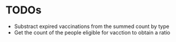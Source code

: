 # TODOs #
* Substract expired vaccinations from the summed count by type
* Get the count of the people eligible for vacction to obtain a ratio
